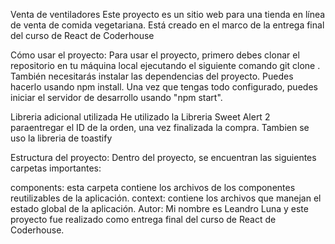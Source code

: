 Venta de ventiladores 
Este proyecto es un sitio web para una tienda en línea de venta de comida vegetariana. Está creado en el marco de la entrega final del curso de React de Coderhouse

Cómo usar el proyecto:
Para usar el proyecto, primero debes clonar el repositorio en tu máquina local ejecutando el siguiente comando git clone . También necesitarás instalar las dependencias del proyecto. Puedes hacerlo usando npm install. Una vez que tengas todo configurado, puedes iniciar el servidor de desarrollo usando "npm start".

Libreria adicional utilizada
He utilizado la Libreria Sweet Alert 2 paraentregar el ID de la orden, una vez finalizada la compra.
Tambien se uso la libreria de toastify

Estructura del proyecto:
Dentro del proyecto, se encuentran las siguientes carpetas importantes:

components: esta carpeta contiene los archivos de los componentes reutilizables de la aplicación.
context: contiene los archivos que manejan el estado global de la aplicación.
Autor:
Mi nombre es Leandro Luna y este proyecto fue realizado como entrega final del curso de React de Coderhouse.
